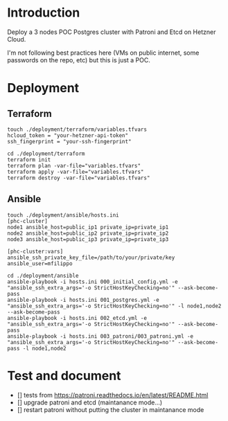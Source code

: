 
# Introduction

Deploy a 3 nodes POC Postgres cluster with Patroni and Etcd on Hetzner Cloud.

I'm not following best practices here (VMs on public internet, some passwords on the repo, etc) but this is just a POC.

# Deployment 

## Terraform 

```
touch ./deployment/terraform/variables.tfvars
hcloud_token = "your-hetzner-api-token"
ssh_fingerprint = "your-ssh-fingerprint"

cd ./deployment/terraform
terraform init 
terraform plan -var-file="variables.tfvars"
terraform apply -var-file="variables.tfvars"
terraform destroy -var-file="variables.tfvars"
```

## Ansible 

```
touch ./deployment/ansible/hosts.ini
[phc-cluster]
node1 ansible_host=public_ip1 private_ip=private_ip1
node2 ansible_host=public_ip2 private_ip=private_ip2
node3 ansible_host=public_ip3 private_ip=private_ip3

[phc-cluster:vars]
ansible_ssh_private_key_file=/path/to/your/private/key
ansible_user=mfilippo

cd ./deployment/ansible
ansible-playbook -i hosts.ini 000_initial_config.yml -e "ansible_ssh_extra_args='-o StrictHostKeyChecking=no'" --ask-become-pass
ansible-playbook -i hosts.ini 001_postgres.yml -e "ansible_ssh_extra_args='-o StrictHostKeyChecking=no'" -l node1,node2 --ask-become-pass
ansible-playbook -i hosts.ini 002_etcd.yml -e "ansible_ssh_extra_args='-o StrictHostKeyChecking=no'" --ask-become-pass
ansible-playbook -i hosts.ini 003_patroni/003_patroni.yml -e "ansible_ssh_extra_args='-o StrictHostKeyChecking=no'" --ask-become-pass -l node1,node2

```
# Test and document

- [] tests from https://patroni.readthedocs.io/en/latest/README.html
- [] upgrade patroni and etcd (maintanance mode...)
- [] restart patroni without putting the cluster in maintanance mode